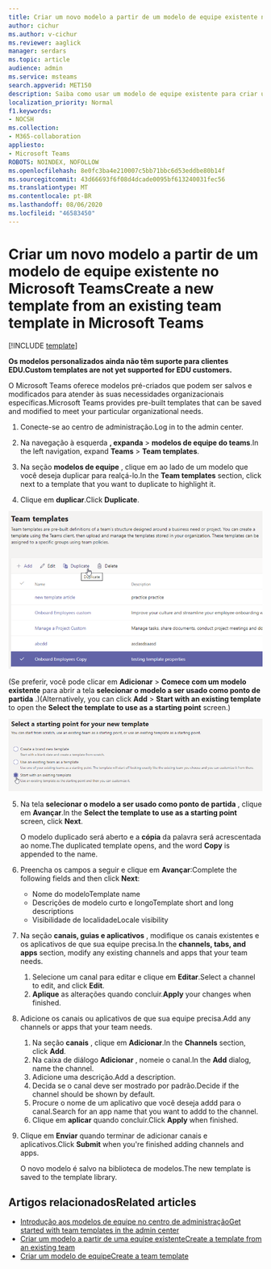 ```yaml
---
title: Criar um novo modelo a partir de um modelo de equipe existente no Microsoft Teams
author: cichur
ms.author: v-cichur
ms.reviewer: aaglick
manager: serdars
ms.topic: article
audience: admin
ms.service: msteams
search.appverid: MET150
description: Saiba como usar um modelo de equipe existente para criar um novo modelo de equipe no Microsoft Teams.
localization_priority: Normal
f1.keywords:
- NOCSH
ms.collection:
- M365-collaboration
appliesto:
- Microsoft Teams
ROBOTS: NOINDEX, NOFOLLOW
ms.openlocfilehash: 8e0fc3ba4e210007c5bb71bbc6d53eddbe80b14f
ms.sourcegitcommit: 43d66693f6f08d4dcade0095bf613240031fec56
ms.translationtype: MT
ms.contentlocale: pt-BR
ms.lasthandoff: 08/06/2020
ms.locfileid: "46583450"
---
```

# <a name="create-a-new-template-from-an-existing-team-template-in-microsoft-teams"></a><span data-ttu-id="ec075-103">Criar um novo modelo a partir de um modelo de equipe existente no Microsoft Teams</span><span class="sxs-lookup"><span data-stu-id="ec075-103">Create a new template from an existing team template in Microsoft Teams</span></span>

[!INCLUDE [template](includes/preview-feature.md)]

<span data-ttu-id="ec075-104">**Os modelos personalizados ainda não têm suporte para clientes EDU.**</span><span class="sxs-lookup"><span data-stu-id="ec075-104">**Custom templates are not yet supported for EDU customers.**</span></span>

<span data-ttu-id="ec075-105">O Microsoft Teams oferece modelos pré-criados que podem ser salvos e modificados para atender às suas necessidades organizacionais específicas.</span><span class="sxs-lookup"><span data-stu-id="ec075-105">Microsoft Teams provides pre-built templates that can be saved and modified to meet your particular organizational needs.</span></span>

1. <span data-ttu-id="ec075-106">Conecte-se ao centro de administração.</span><span class="sxs-lookup"><span data-stu-id="ec075-106">Log in to the admin center.</span></span>

2. <span data-ttu-id="ec075-107">Na navegação à esquerda **, expanda**  >  **modelos de equipe do teams**.</span><span class="sxs-lookup"><span data-stu-id="ec075-107">In the left navigation, expand **Teams** > **Team templates**.</span></span>

3. <span data-ttu-id="ec075-108">Na seção **modelos de equipe** , clique em ao lado de um modelo que você deseja duplicar para realçá-lo.</span><span class="sxs-lookup"><span data-stu-id="ec075-108">In the **Team templates** section, click next to a template that you want to duplicate to highlight it.</span></span>

4. <span data-ttu-id="ec075-109">Clique em **duplicar**.</span><span class="sxs-lookup"><span data-stu-id="ec075-109">Click **Duplicate**.</span></span>

![Uma imagem da caixa de diálogo modelos de equipe com a caixa de diálogo Adicionar realçada.](media/template-duplicate.png)

<span data-ttu-id="ec075-111">(Se preferir, você pode clicar em **Adicionar**  >  **Comece com um modelo existente** para abrir a tela **selecionar o modelo a ser usado como ponto de partida** .)</span><span class="sxs-lookup"><span data-stu-id="ec075-111">(Alternatively, you can click **Add** > **Start with an existing template** to open the **Select the template to use as a starting point** screen.)</span></span>

![Uma imagem da tela de ponto inicial dos modelos de equipe com iniciar com um modelo existente realçado.](media/template-start-existing-template.png)

5. <span data-ttu-id="ec075-113">Na tela **selecionar o modelo a ser usado como ponto de partida** , clique em **Avançar**.</span><span class="sxs-lookup"><span data-stu-id="ec075-113">In the **Select the template to use as a starting point** screen, click **Next**.</span></span>

    <span data-ttu-id="ec075-114">O modelo duplicado será aberto e a **cópia** da palavra será acrescentada ao nome.</span><span class="sxs-lookup"><span data-stu-id="ec075-114">The duplicated template opens, and the word **Copy** is appended to the name.</span></span>

6. <span data-ttu-id="ec075-115">Preencha os campos a seguir e clique em **Avançar**:</span><span class="sxs-lookup"><span data-stu-id="ec075-115">Complete the following fields and then click **Next**:</span></span>
    - <span data-ttu-id="ec075-116">Nome do modelo</span><span class="sxs-lookup"><span data-stu-id="ec075-116">Template name</span></span>
    - <span data-ttu-id="ec075-117">Descrições de modelo curto e longo</span><span class="sxs-lookup"><span data-stu-id="ec075-117">Template short and long descriptions</span></span>
    - <span data-ttu-id="ec075-118">Visibilidade de localidade</span><span class="sxs-lookup"><span data-stu-id="ec075-118">Locale visibility</span></span>  

7. <span data-ttu-id="ec075-119">Na seção **canais, guias e aplicativos** , modifique os canais existentes e os aplicativos de que sua equipe precisa.</span><span class="sxs-lookup"><span data-stu-id="ec075-119">In the **channels, tabs, and apps** section, modify any existing channels and apps that your team needs.</span></span>

    1. <span data-ttu-id="ec075-120">Selecione um canal para editar e clique em **Editar**.</span><span class="sxs-lookup"><span data-stu-id="ec075-120">Select a channel to edit, and click **Edit**.</span></span>
    2. <span data-ttu-id="ec075-121">**Aplique** as alterações quando concluir.</span><span class="sxs-lookup"><span data-stu-id="ec075-121">**Apply** your changes when finished.</span></span>

8. <span data-ttu-id="ec075-122">Adicione os canais ou aplicativos de que sua equipe precisa.</span><span class="sxs-lookup"><span data-stu-id="ec075-122">Add any channels or apps that your team needs.</span></span>

    1. <span data-ttu-id="ec075-123">Na seção **canais** , clique em **Adicionar**.</span><span class="sxs-lookup"><span data-stu-id="ec075-123">In the **Channels** section, click **Add**.</span></span>
    2. <span data-ttu-id="ec075-124">Na caixa de diálogo **Adicionar** , nomeie o canal.</span><span class="sxs-lookup"><span data-stu-id="ec075-124">In the **Add** dialog, name the channel.</span></span>
    3. <span data-ttu-id="ec075-125">Adicione uma descrição.</span><span class="sxs-lookup"><span data-stu-id="ec075-125">Add a description.</span></span>
    4. <span data-ttu-id="ec075-126">Decida se o canal deve ser mostrado por padrão.</span><span class="sxs-lookup"><span data-stu-id="ec075-126">Decide if the channel should be shown by default.</span></span>
    5. <span data-ttu-id="ec075-127">Procure o nome de um aplicativo que você deseja addd para o canal.</span><span class="sxs-lookup"><span data-stu-id="ec075-127">Search for an app name that you want to addd to the channel.</span></span>
    6. <span data-ttu-id="ec075-128">Clique em **aplicar** quando concluir.</span><span class="sxs-lookup"><span data-stu-id="ec075-128">Click **Apply** when finished.</span></span>

7. <span data-ttu-id="ec075-129">Clique em **Enviar** quando terminar de adicionar canais e aplicativos.</span><span class="sxs-lookup"><span data-stu-id="ec075-129">Click **Submit** when you're finished adding channels and apps.</span></span>

    <span data-ttu-id="ec075-130">O novo modelo é salvo na biblioteca de modelos.</span><span class="sxs-lookup"><span data-stu-id="ec075-130">The new template is saved to the template library.</span></span>

## <a name="related-articles"></a><span data-ttu-id="ec075-131">Artigos relacionados</span><span class="sxs-lookup"><span data-stu-id="ec075-131">Related articles</span></span>

- [<span data-ttu-id="ec075-132">Introdução aos modelos de equipe no centro de administração</span><span class="sxs-lookup"><span data-stu-id="ec075-132">Get started with team templates in the admin center</span></span>](get-started-with-teams-templates-in-the-admin-console.md)
- [<span data-ttu-id="ec075-133">Criar um modelo a partir de uma equipe existente</span><span class="sxs-lookup"><span data-stu-id="ec075-133">Create a template from an existing team</span></span>](create-template-from-existing-team.md)
- [<span data-ttu-id="ec075-134">Criar um modelo de equipe</span><span class="sxs-lookup"><span data-stu-id="ec075-134">Create a team template</span></span>](create-a-team-template.md)
